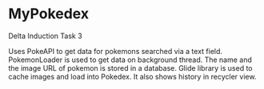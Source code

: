 # MyPokedex
Delta Induction Task 3

Uses PokeAPI to get data for pokemons searched via a text field. PokemonLoader is used to get data on background thread. The name and the image URL of pokemon is stored in a database. Glide library is used to cache images and load into Pokedex. It also shows history in recycler view.
